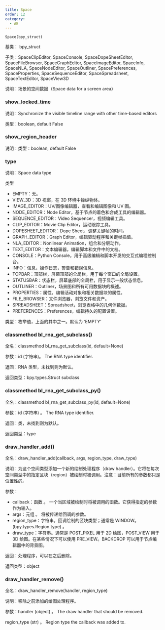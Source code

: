```yaml
---
title: Space
order: 12
category:
  - AE
---
```


    Space(bpy_struct)

基类： bpy_struct

子类：SpaceClipEditor, SpaceConsole, SpaceDopeSheetEditor, SpaceFileBrowser,
SpaceGraphEditor, SpaceImageEditor, SpaceInfo, SpaceNLA, SpaceNodeEditor,
SpaceOutliner, SpacePreferences, SpaceProperties, SpaceSequenceEditor,
SpaceSpreadsheet, SpaceTextEditor, SpaceView3D

说明：场景的空间数据（Space data for a screen area）

### show_locked_time

说明：Synchronize the visible timeline range with other time-based editors

类型：boolean, default False

### show_region_header

说明：类型：boolean, default False

### type

说明：Space data type

类型

- EMPTY：无。
- VIEW_3D：3D 视窗，在 3D 环境中操纵物体。
- IMAGE_EDITOR：UV/图像编辑器，查看和编辑图像和 UV 图。
- NODE_EDITOR：Node Editor，基于节点的着色和合成工具的编辑器。
- SEQUENCE_EDITOR：Video Sequencer，视频编辑工具。
- CLIP_EDITOR：Movie Clip Editor，运动跟踪工具。
- DOPESHEET_EDITOR：Dope Sheet，调整关键帧的时间。
- GRAPH_EDITOR：Graph Editor，编辑驱动程序和关键帧插值。
- NLA_EDITOR：Nonlinear Animation，组合和分层动作。
- TEXT_EDITOR：文本编辑器，编辑脚本和文件中的文档。
- CONSOLE：Python Console，用于高级编辑和脚本开发的交互式编程控制台。
- INFO：信息，操作日志，警告和错误信息。
- TOPBAR：顶部栏，屏幕顶部的全局栏，用于每个窗口的全局设置。
- STATUSBAR：状态栏，屏幕底部的全局栏，用于显示一般状态信息。
- OUTLINER：Outliner，场景图和所有可用数据块的概述。
- PROPERTIES：属性，编辑活动对象和相关数据块的属性。
- FILE_BROWSER：文件浏览器，浏览文件和资产。
- SPREADSHEET：Spreadsheet，浏览表格中的几何体数据。
- PREFERENCES：Preferences，编辑持久的配置设置。

类型：枚举值，上面的其中之一。默认为 ‘EMPTY’

### classmethod bl_rna_get_subclass()

全名：classmethod bl_rna_get_subclass(id, default=None)

参数：id (字符串)。 The RNA type identifier.

返回：RNA 类型，未找到则为默认。

返回类型：bpy.types.Struct subclass

### classmethod bl_rna_get_subclass_py()

全名：classmethod bl_rna_get_subclass_py(id, default=None)

参数：id (字符串) 。 The RNA type identifier.

返回：类，未找到则为默认。

返回类型：type

### draw_handler_add()

全名：draw_handler_add(callback, args, region_type, draw_type)

说明：为这个空间类型添加一个新的绘制处理程序（draw
handler）。它将在每次空间类型中的指定区块（region）被绘制时被调用。注意：目前所有的参数都只是位置性的。

参数：

- callback：函数 。 一个当区域被绘制时将被调用的函数。它获得指定的参数作为输入。
- args：元组 。 将被传递给回调的参数。
- region_type：字符串。回调绘制的区块类型；通常是 WINDOW。(bpy.types.Region.type) 。
- draw_type：字符串。通常是 POST_PIXEL 用于 2D 绘图，POST_VIEW 用于 3D 绘图。在某些情况下可以使用 PRE_VIEW。BACKDROP 可以用于节点编辑器中的背景图。

返回：处理程序，可以在之后删除。

返回类型：object

### draw_handler_remove()

全名：draw_handler_remove(handler, region_type)

说明：移除之前添加的绘图处理程序。

参数：handler (object) 。 The draw handler that should be removed.

region_type (str) 。 Region type the callback was added to.
